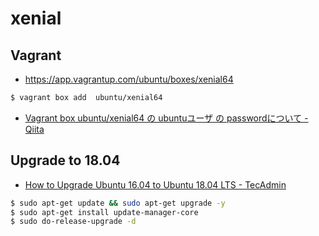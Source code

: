 # xenial

## Vagrant

- https://app.vagrantup.com/ubuntu/boxes/xenial64

~~~bash
$ vagrant box add  ubuntu/xenial64
~~~

- [Vagrant box ubuntu/xenial64 の ubuntuユーザ の passwordについて - Qiita](https://qiita.com/TKR/items/f27271c963de0033f7ff)

## Upgrade to 18.04

- [How to Upgrade Ubuntu 16.04 to Ubuntu 18.04 LTS - TecAdmin](https://tecadmin.net/upgrade-ubuntu-16-04-to-ubuntu-18-04-lts/)

~~~bash
$ sudo apt-get update && sudo apt-get upgrade -y
$ sudo apt-get install update-manager-core
$ sudo do-release-upgrade -d
~~~